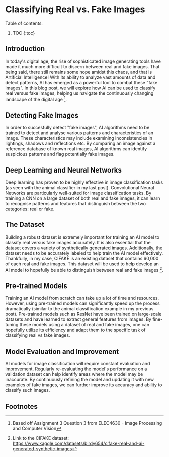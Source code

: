 # Classifying Real vs. Fake Images

Table of contents:

1. TOC
{:toc}

## Introduction

In today's digital age, the rise of sophisticated image generating tools have made it much more difficult to discern between real and fake images. That being said, there still remains some hope amidst this chaos, and that is Artificial Intelligence! With its ability to analyze vast amounts of data and detect patterns, AI has emerged as a powerful tool to combat these "fake images". In this blog post, we will explore how AI can be used to classify real versus fake images, helping us navigate the continuously changing landscape of the digital age [^1].

## Detecting Fake Images

In order to succesfully detect "fake images", AI algorithms need to be trained to detect and analyse various patterns and characteristics of an image. These characteristics may include examining inconsistencies in lightings, shadows and reflections etc. By comparing an image against a reference database of known real images, AI algorithms can identify suspicious patterns and flag potentially fake images.

## Deep Learning and Neural Networks

Deep learning has proven to be highly effective in image classification tasks (as seen with the animal classifier in my last post). Convolutional Neural Networks are particularly well-suited for image classification tasks. By training a CNN on a large dataset of both real and fake images, it can learn to recognise patterns and features that distinguish between the two categories: real or fake.

## The Dataset

Building a robust dataset is extremely important for training an AI model to classify real versus fake images accurately. It is also essential that the dataset covers a variety of synthetically generated images. Additionally, the dataset needs to be accurately labeled to help train the AI model effectively. Thankfully, in my case, CIFAKE is an existing dataset that contains 60,000 of each real and fake images. This dataset will be used to help develop an AI model to hopefully be able to distinguish between real and fake images [^2].

## Pre-trained Models

Training an AI model from scratch can take up a lot of time and resources. However, using pre-trained models can significantly speed up the process dramatically (similar to the animal classification example in my previous post). Pre-trained models such as ResNet have been trained on large-scale datasets and have learned to extract general features from images. By fine-tuning these models using a dataset of real and fake images, one can hopefully utilize its efficiency and adapt them to the specific task of classifying real vs fake images.

## Model Evaluation and Improvement

AI models for image classification will require constant evaluation and improvement. Regularly re-evaluating the model's performance on a validation dataset can help identify areas where the model may be inaccurate. By continuously refining the model and updating it with new examples of fake images, we can further improve its accuracy and ability to classify such images.

## Footnotes

[^1]: Based off Assignment 3 Question 3 from ELEC4630 - Image Processing and Computer Vision
[^2]: Link to the CIFAKE dataset: https://www.kaggle.com/datasets/birdy654/cifake-real-and-ai-generated-synthetic-images
